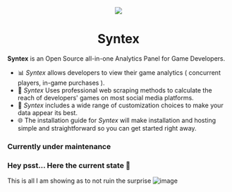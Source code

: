 <p align="center">
  <img src="https://i.imgur.com/UrYXpHG.png">
</p>

<h1 align="center">Syntex</h1>

<b>Syntex</b> is an Open Source all-in-one Analytics Panel for Game Developers.
- 📊 *Syntex* allows developers to view their game analytics ( concurrent players, in-game purchases ).
- 📱 *Syntex* Uses professional web scraping methods to calculate the reach of developers' games on most social media platforms.
- 🎨 *Syntex* includes a wide range of customization choices to make your data appear its best.
- 🌐 The installation guide for *Syntex* will make installation and hosting simple and straightforward so you can get started right away.

### **Currently under maintenance**

### Hey psst... Here the current state :eyes:
This is all I am showing as to not ruin the surprise
![image](https://github.com/TheOfficialPeter/Syntex/assets/57006688/7a888728-3cfc-4820-9760-6be0e00f5708)

